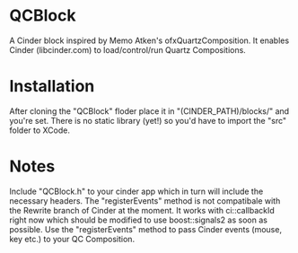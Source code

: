 QCBlock
=======

A Cinder block inspired by Memo Atken's ofxQuartzComposition. It enables Cinder (libcinder.com) to load/control/run Quartz Compositions.



Installation
============

After cloning the "QCBlock" floder place it in "(CINDER_PATH)/blocks/" and you're set. There is no static library (yet!) so you'd have to import the "src" folder to XCode.


Notes
=====

Include "QCBlock.h" to your cinder app which in turn will include the necessary headers.
The "registerEvents" method is not compatibale with the Rewrite branch of Cinder at the moment. It works with ci::callbackId right now which should be modified to use boost::signals2 as soon as possible.
Use the "registerEvents" method to pass Cinder events (mouse, key etc.) to your QC Composition.
